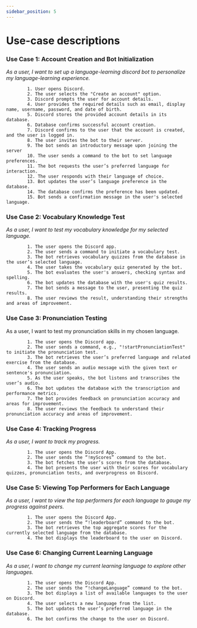 ```yaml
---
sidebar_position: 5
---
```


# Use-case descriptions

### Use Case 1: Account Creation and Bot Initialization
<i>As a user, I want to set up a language-learning discord bot to personalize my language-learning experience.</i>
```
        1. User opens Discord.
        2. The user selects the "Create an account" option.
        3. Discord prompts the user for account details.
        4. User provides the required details such as email, display name, username, password, and date of birth.
        5. Discord stores the provided account details in its database.
        6. Database confirms successful account creation.
        7. Discord confirms to the user that the account is created, and the user is logged in.
        8. The user invites the bot to their server.
        9. The bot sends an introductory message upon joining the server
        10. The user sends a command to the bot to set language preferences.
        11. The bot requests the user’s preferred language for interaction.
        12. The user responds with their language of choice.
        13. Bot updates the user’s language preference in the database.
        14. The database confirms the preference has been updated.
        15. Bot sends a confirmation message in the user's selected language.
```

### Use Case 2: Vocabulary Knowledge Test
<i>As a user, I want to test my vocabulary knowledge for my selected language.</i>
```
        1. The user opens the Discord app.
        2. The user sends a command to initiate a vocabulary test.
        3. The bot retrieves vocabulary quizzes from the database in the user’s selected language.
        4. The user takes the vocabulary quiz generated by the bot.
        5. The bot evaluates the user's answers, checking syntax and spelling.
        6. The bot updates the database with the user's quiz results.
        7. The bot sends a message to the user, presenting the quiz results.
        8. The user reviews the result, understanding their strengths and areas of improvement.
```

### Use Case 3: Pronunciation Testing
</i>As a user, I want to test my pronunciation skills in my chosen language.</i>
```
        1. The user opens the Discord app.
        2. The user sends a command, e.g., "!startPronunciationTest" to initiate the pronunciation test.
        3. The bot retrieves the user’s preferred language and related exercise from the database.
        4. The user sends an audio message with the given text or sentence's pronunciation.
        5. As the user speaks, the bot listens and transcribes the user’s audio.
        6. The bot updates the database with the transcription and performance metrics.
        7. The bot provides feedback on pronunciation accuracy and areas for improvement.
        8. The user reviews the feedback to understand their pronunciation accuracy and areas of improvement.
```

### Use Case 4: Tracking Progress
<i>As a user, I want to track my progress.</i>
```
        1. The user opens the Discord App.
        2. The user sends the “!myScores” command to the bot.
        3. The bot fetches the user’s scores from the database.
        4. The bot presents the user with their scores for vocabulary quizzes, pronunciation tests, and overprogress on Discord.
```

### Use Case 5: Viewing Top Performers for Each Language
<i>As a user, I want to view the top performers for each language to gauge my progress against peers.</i>
```
        1. The user opens the Discord App.
        2. The user sends the “!leaderboard” command to the bot.
        3. The bot retrieves the top aggregate scores for the currently selected language from the database.
        4. The bot displays the leaderboard to the user on Discord.
```

### Use Case 6: Changing Current Learning Language
<i>As a user, I want to change my current learning language to explore other languages.</i>
```
        1. The user opens the Discord App.
        2. The user sends the “!changeLanguage” command to the bot.
        3. The bot displays a list of available languages to the user on Discord.
        4. The user selects a new language from the list.
        5. The bot updates the user’s preferred language in the database.
        6. The bot confirms the change to the user on Discord.
```
